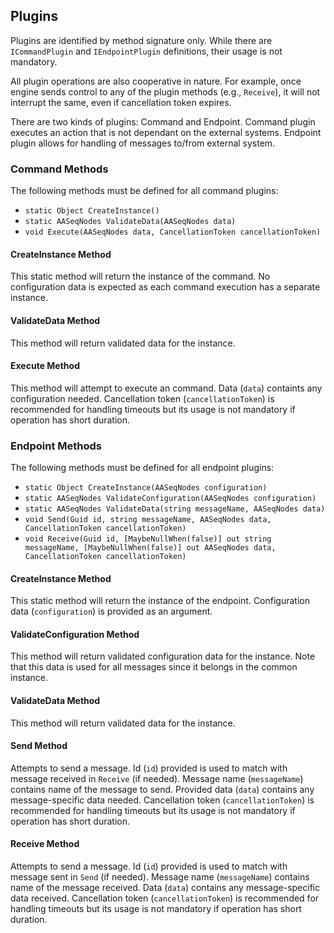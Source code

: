 ## Plugins

Plugins are identified by method signature only.
While there are `ICommandPlugin` and `IEndpointPlugin` definitions, their usage is not mandatory.

All plugin operations are also cooperative in nature.
For example, once engine sends control to any of the plugin methods (e.g., `Receive`), it will not interrupt the same, even if cancellation token expires.

There are two kinds of plugins: Command and Endpoint.
Command plugin executes an action that is not dependant on the external systems.
Endpoint plugin allows for handling of messages to/from external system.


### Command Methods

The following methods must be defined for all command plugins:
* `static Object CreateInstance()`
* `static AASeqNodes ValidateData(AASeqNodes data)`
* `void Execute(AASeqNodes data, CancellationToken cancellationToken)`


#### CreateInstance Method

This static method will return the instance of the command.
No configuration data is expected as each command execution has a separate instance.


#### ValidateData Method

This method will return validated data for the instance.


#### Execute Method

This method will attempt to execute an command.
Data (`data`) containts any configuration needed.
Cancellation token (`cancellationToken`) is recommended for handling timeouts but its usage is not mandatory if operation has short duration.


### Endpoint Methods

The following methods must be defined for all endpoint plugins:
* `static Object CreateInstance(AASeqNodes configuration)`
* `static AASeqNodes ValidateConfiguration(AASeqNodes configuration)`
* `static AASeqNodes ValidateData(string messageName, AASeqNodes data)`
* `void Send(Guid id, string messageName, AASeqNodes data, CancellationToken cancellationToken)`
* `void Receive(Guid id, [MaybeNullWhen(false)] out string messageName, [MaybeNullWhen(false)] out AASeqNodes data, CancellationToken cancellationToken)`


#### CreateInstance Method

This static method will return the instance of the endpoint.
Configuration data (`configuration`) is provided as an argument.


#### ValidateConfiguration Method

This method will return validated configuration data for the instance.
Note that this data is used for all messages since it belongs in the common instance.


#### ValidateData Method

This method will return validated data for the instance.


#### Send Method

Attempts to send a message.
Id (`id`) provided is used to match with message received in `Receive` (if needed).
Message name (`messageName`) contains name of the message to send.
Provided data (`data`) contains any message-specific data needed.
Cancellation token (`cancellationToken`) is recommended for handling timeouts but its usage is not mandatory if operation has short duration.


#### Receive Method

Attempts to send a message.
Id (`id`) provided is used to match with message sent in `Send` (if needed).
Message name (`messageName`) contains name of the message received.
Data (`data`) contains any message-specific data received.
Cancellation token (`cancellationToken`) is recommended for handling timeouts but its usage is not mandatory if operation has short duration.
